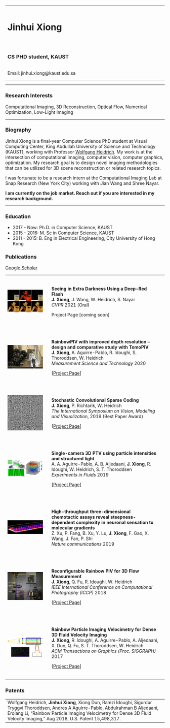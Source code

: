 <html>
<head>
<meta name="google-site-verification" content="eRLyhcIU4ZeZsNViH5cCXgT2RHidH8AyWTDs8SSG-po" />
<!-- Global site tag (gtag.js) - Google Analytics -->
<script async src="https://www.googletagmanager.com/gtag/js?id=UA-144044596-1"></script>
<script>
  window.dataLayer = window.dataLayer || [];
  function gtag(){dataLayer.push(arguments);}
  gtag('js', new Date());

  gtag('config', 'UA-144044596-1');
</script>
<!-- meta name="description" content="Jinhui Xiong's home page" -->
<link rel="stylesheet" href="assets/css/style.css">
<meta name="google-site-verification" content="eRLyhcIU4ZeZsNViH5cCXgT2RHidH8AyWTDs8SSG-po" />
<title>Jinhui Xiong - Homepage</title>
</head>
  
<body>
<table id="personalInfo" width="100%">
	<tr>
		<td width="500">
		<h1>Jinhui Xiong</h1>
		</td>
		<td rowspan="3" align="center">
		<img src="assets/img/avatar.jpg" border="0" width="400" height="225">
		</td>
	</tr>
<br>
<br>
	<tr>
		<td>	
        <h3>CS PHD student, KAUST</h3>		
<br>
		Email: jinhui.xiong@kaust.edu.sa
		</td>
	</tr>
</table>
  
<hr>
<h3>Research Interests</h3>
<p>Computational Imaging, 3D Reconstruction, Optical Flow, Numerical Optimization, Low-Light Imaging</p>  
 
<hr>
<h3>Biography</h3>
<p>Jinhui Xiong is a final-year Computer Science PhD student at Visual Computing Center, King Abdullah University of Science and Technology  (KAUST), working with Professor <a href="https://vccimaging.org/People/heidriw/">Wolfgang Heidrich</a>. My work is at the intersection of computational imaging, computer vision, computer graphics, optimization. My research goal is to design novel imaging methodologies that can be utilized for 3D scene reconstruction or related research topics.</p>

<p>I was fortunate to be a research intern at the Computational Imaging Lab at Snap Research (New York City) working with Jian Wang and Shree Nayar. </p>

<b>I am currently on the job market. Reach out if you are interested in my research background.</b>

<hr>
<h3>Education</h3>
<ul>
  <li>2017 - Now: Ph.D. in Computer Science, KAUST</li>
  <li>2015 - 2016: M. Sc in Computer Science, KAUST</li>
  <li>2011 - 2015: B. Eng in Electrical Engineering, City University of Hong Kong</li>
</ul>

<h3>Publications</h3>
<p><a href="https://scholar.google.com/citations?user=G2aQMDEAAAAJ&hl=en">Google Scholar</a></p>
<table id="Publications" width="100%">

<tr>
<td> <img src="assets/img/2021Red/thumb.jpg" width="200px">		</td>		
<td style="padding:20px;width:75%;vertical-align:middle">
<p><b>Seeing in Extra Darkness Using a Deep-Red Flash</b><br>
<b>J. Xiong</b>, J. Wang, W. Heidrich, S. Nayar<br>
<em>CVPR</em> 2021 (Oral)</p>
<p>Project Page [coming soon]</p> 	
</td>	
</tr>

<tr>
<td> <img src="assets/img/2020RainbowPIV/thumb.jpg" width="200px">		</td>	
<td style="padding:20px;width:75%;vertical-align:middle">
<p><b>RainbowPIV with improved depth resolution – <br> design and comparative study with TomoPIV</b><br>
<b>J. Xiong</b>, A. Aguirre-Pablo, R. Idoughi, S. Thoroddsen, W. Heidrich<br>
<em>Measurement Science and Technology</em> 2020</p>
<p>[<a href="https://vccimaging.org/Publications/Xiong2020SuperDepthRainbowPIV/">Project Page</a>]</p> 	
</td>	
</tr>

<tr>
<td> <img src="assets/img/2019CSCS/thumb.jpg" width="200px">		</td>	
<td style="padding:20px;width:75%;vertical-align:middle">
<p><b>Stochastic Convolutional Sparse Coding</b><br>
<b>J. Xiong</b>, P. Richtarik, W. Heidrich<br>
<em>The International Symposium on Vision, Modeling and Visualization</em>, 2019 (Best Paper Award)</p>
<p>[<a href="https://vccimaging.org/Publications/Xiong2019StochasticCSC/">Project Page</a>]</p> 	
</td>	
</tr>	

<tr>
<td> <img src="assets/img/2019singlecamera/thumb.jpg" width="200px">		</td>	
<td style="padding:20px;width:75%;vertical-align:middle">
<p><b>Single-camera 3D PTV using particle intensities and structured light</b><br>
A. A. Aguirre-Pablo, A. B. Aljedaani, <b>J. Xiong</b>, R. Idoughi, W. Heidrich, S. T. Thoroddsen<br>
<em>Experiments in Fluids</em> 2019</p>
<p>[<a href="https://vccimaging.org/Publications/Aguire-Pablo2019SingleCameraPTV/">Project Page</a>]</p> 	
</td>	
</tr>	

<tr>
<td> <img src="assets/img/2018nature/thumb.jpg" width="200px">	</td>	
<td style="padding:20px;width:75%;vertical-align:middle">
<p><b>High-throughput three-dimensional chemotactic assays reveal steepness-dependent complexity in neuronal sensation to molecular gradients</b><br>
Z. Xu, P. Fang, B. Xu, Y. Lu, <b>J. Xiong</b>, F. Gao, X. Wang, J. Fan, P. Shi<br>
<em>Nature communications</em> 2019</p>
</td>	
</tr>

<tr>
<td> <img src="assets/img/2018reconfigurable/thumb.jpg" width="200px">		</td>	
<td style="padding:20px;width:75%;vertical-align:middle">
<p><b>Reconfigurable Rainbow PIV for 3D Flow Measurement</b><br>
<b>J. Xiong</b>, Q. Fu, R. Idoughi, W. Heidrich<br>
<em>IEEE International Conference on Computational Photography (ICCP)</em> 2018</p>	
<p>[<a href="https://vccimaging.org/Publications/Xiong2017RainbowPIV/">Project Page</a>]</p> 	
</td>	
</tr>	

<tr>
<td> <img src="assets/img/2017rainbow/thumb.jpg" width="200px">		</td>	
<td style="padding:20px;width:75%;vertical-align:middle">
<p><b>Rainbow Particle Imaging Velocimetry for Dense 3D Fluid Velocity Imaging</b><br>
<b>J. Xiong</b>, R. Idoughi, A. Aguirre-Pablo, A. Aljedaani, X. Dun, Q. Fu, S. T. Thoroddsen, W. Heidrich<br>
<em>ACM Transactions on Graphics (Proc. SIGGRAPH)</em> 2017</p>	
<p>[<a href="https://vccimaging.org/Publications/Xiong2017RainbowPIV/">Project Page</a>]</p> 	
</td>	
</tr>	
</table>

<h3>Patents</h3>
<table id="Patents" width="100%">
<tr>		
<td>
Wolfgang Heidrich, <b>Jinhui Xiong</b>, Xiong Dun, Ramzi Idoughi, Sigurdur Tryggvi Thoroddsen,
Andres A Aguirre-Pablo, Abdulrahman B Aljedaani, Erqiang Li, “Rainbow Particle Imaging
Velocimetry for Dense 3D Fluid Velocity Imaging,” Aug 2018, U.S. Patent 15,498,317.
</td>	
</tr>	
</table>

</body>

</html>
